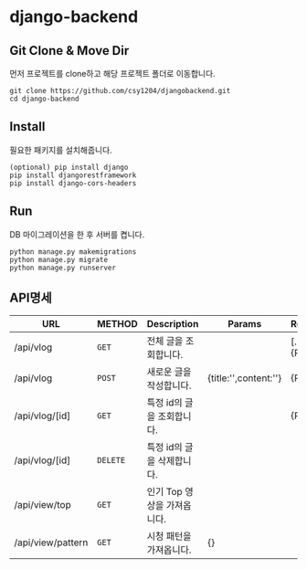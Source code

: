 # django-backend

## Git Clone & Move Dir
 먼저 프로젝트를 clone하고 해당 프로젝트 폴더로 이동합니다.
```
git clone https://github.com/csy1204/djangobackend.git
cd django-backend
```

## Install
 필요한 패키지를 설치해줍니다.
```
(optional) pip install django
pip install djangorestframework
pip install django-cors-headers
```

## Run
  DB 마이그레이션을 한 후 서버를 켭니다.
```
python manage.py makemigrations
python manage.py migrate
python manage.py runserver
```

## API명세
|URL|METHOD|Description|Params|Return|
|---|---|---|---|---|
|/api/vlog|`GET`|전체 글을 조회합니다.||[...{Post}]|
|/api/vlog|`POST`|새로운 글을 작성합니다.|{title:'',content:''}|{Post}|
|/api/vlog/[id]|`GET`|특정 id의 글을 조회합니다.||{Post}|
|/api/vlog/[id]|`DELETE`|특정 id의 글을 삭제합니다.|||
|/api/view/top|`GET`|인기 Top 영상을 가져옵니다.|||
|/api/view/pattern|`GET`|시청 패턴을 가져옵니다.|{}||

